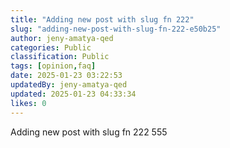 ```yaml
---
title: "Adding new post with slug fn 222"
slug: "adding-new-post-with-slug-fn-222-e50b25"
author: jeny-amatya-qed
categories: Public
classification: Public
tags: [opinion,faq]
date: 2025-01-23 03:22:53 
updatedBy: jeny-amatya-qed
updated: 2025-01-23 04:33:34 
likes: 0
---
```


Adding new post with slug fn 222 555